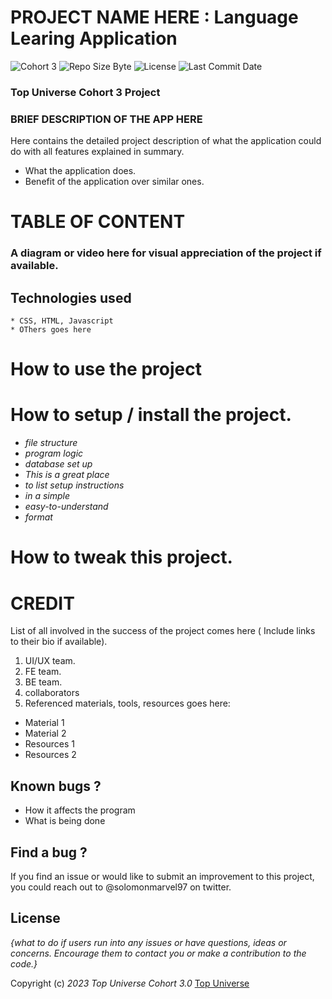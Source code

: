 
# PROJECT NAME HERE : Language Learing Application
![Cohort 3](https://img.shields.io/node/v/mongoose )
![Repo Size Byte ](https://img.shields.io/github/repo-size/Litteup/cohort3-backend-project )
![License ](https://img.shields.io/github/license/litteup/cohort3-backend-project )
![Last Commit Date ](https://img.shields.io/github/last-commit/litteup/cohort3-backend-project )


### Top Universe Cohort 3 Project

### BRIEF DESCRIPTION OF THE APP HERE
Here contains the detailed project description of what the application could do with all features explained in summary.

* What the application does.
* Benefit of the application over similar ones.

# TABLE OF CONTENT

### A diagram or video here for visual appreciation of the project if available.

## Technologies used
    * CSS, HTML, Javascript
    * OThers goes here

# How to use the project 

# How to setup / install the project.
* _file structure_
* _program logic_
* _database set up_
* _This is a great place_
* _to list setup instructions_
* _in a simple_
* _easy-to-understand_
* _format_

# How to tweak this project.

# CREDIT
List of all involved in the success of the project comes here ( Include links to their bio if available).
1. UI/UX team.
2. FE team.
3. BE team.
4. collaborators 
5. Referenced materials, tools, resources goes here:
* Material 1
* Material 2
* Resources 1
* Resources 2

## Known bugs ?
* How it affects the program
* What is being done
## Find a bug ?

If you find an issue or would like to submit an improvement to this project, you could reach out to @solomonmarvel97 on twitter.

## License
_{what to do if users run into any issues or have questions, ideas or concerns.  Encourage them to contact you or make a contribution to the code.}_



Copyright (c) _2023_ _Top Universe Cohort 3.0_ [Top Universe](https://topuniverse.org/)
